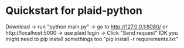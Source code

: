 # Quickstart for plaid-python

Download -> run "python main.py" -> go to http://127.0.0.1:8080/ or http://localhost:5000 -> use plaid login -> Click "Send request"
IDK you might need to pip install somethings too
"pip install -r requirements.txt"

